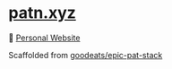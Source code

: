 # [patn.xyz](https://github.com/goodeats/patn.xyz)

🚧 [Personal Website](https://patn.xyz)

Scaffolded from
[goodeats/epic-pat-stack](https://github.com/goodeats/epic-pat-stack)
